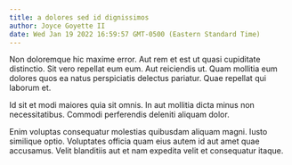 ```yaml
---
title: a dolores sed id dignissimos
author: Joyce Goyette II
date: Wed Jan 19 2022 16:59:57 GMT-0500 (Eastern Standard Time)
---
```

Non doloremque hic maxime error. Aut rem et est ut quasi cupiditate distinctio. Sit vero repellat eum eum. Aut reiciendis ut. Quam mollitia eum dolores quos ea natus perspiciatis delectus pariatur. Quae repellat qui laborum et.

 Id sit et modi maiores quia sit omnis. In aut mollitia dicta minus non necessitatibus. Commodi perferendis deleniti aliquam dolor.

 Enim voluptas consequatur molestias quibusdam aliquam magni. Iusto similique optio. Voluptates officia quam eius autem id aut amet quae accusamus. Velit blanditiis aut et nam expedita velit et consequatur itaque.